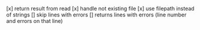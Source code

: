 [x] return result from read
[x] handle not existing file
[x] use filepath instead of strings
[] skip lines with errors
[] returns lines with errors (line number and errors on that line)
